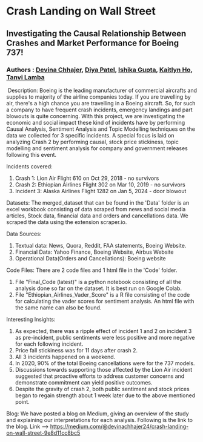 # Crash Landing on Wall Street
## Investigating the Causal Relationship Between Crashes and Market Performance for Boeing 737!
### Authors : <a href="https://github.com/DevinaChhajer"> Devina Chhajer</a>, <a href="https://github.com/Autumn-01"> Diya Patel</a>, <a href="https://github.com/IshG31"> Ishika Gupta</a>, <a href="https://github.com/ktho2 "> Kaitlyn Ho</a>, <a href="https://github.com/tanvilamba"> Tanvi Lamba</a>
  <img href="Github profile image source"> 
</a>  
Description: 
Boeing is the leading manufacturer of commercial aircrafts and supplies to majority of the airline companies today. If you are travelling by air, there's a high chance you are travelling in a Boeing aircraft. So, for such a company to have frequent crash incidents, emergency landings and part blowouts is quite concerning. With this project, we are investigating the economic and social impact these kind of incidents have by performing Causal Analysis, Sentiment Analysis and Topic Modelling techniques on the data we collected for 3 specific incidents.
A special focus is laid on analyzing Crash 2 by performing causal, stock price stickiness, topic modelling and sentiment analysis for company and government releases following this event.

Incidents covered:  
  1. Crash 1: Lion Air Flight 610 on Oct 29, 2018 - no survivors
  2. Crash 2: Ethiopian Airlines Flight 302 on Mar 10, 2019 - no survivors
  3. Incident 3: Alaska Airlines Flight 1282 on Jan 5, 2024 - door blowout
     
Datasets: 
The merged_dataset that can be found in the 'Data' folder is an excel workbook consisting of data scraped from news and social media articles, Stock data, financial data and orders and cancellations data. We scraped the data using the extension scraper.io.

Data Sources:
  1. Textual data: News, Quora, Reddit, FAA statements, Boeing Website.
  2. Financial Data: Yahoo Finance, Boeing Website, Airbus Website
  3. Operational Data(Orders and Cancellations): Boeing website

Code Files: 
There are 2 code files and 1 html file in the 'Code' folder. 
  1. File "Final_Code (latest)" is a python notebook consisting of all the analysis done so far on the dataset. It is best run on Google Colab.
  2. File "Ethiopian_Airlines_Vader_Score" is a R file consisting of the code for calculating the vader scores for sentiment analysis. An html file with the same name can also be found.

Interesting Insights:
  1. As expected, there was a ripple effect of incident 1 and 2 on incident 3 as pre-incident, public sentiments were less positive and more negative for each following incident.
  2. Price fall stickiness was for 11 days after crash 2.
  3. All 3 incidents happened on a weekend.
  4. In 2020, 90% of the total Boeing cancellations were for the 737 models.
  5. Discussions towards supporting those affected by the Lion Air incident suggested that proactive efforts to address customer concerns and demonstrate commitment can yield positive outcomes.
  6. Despite the gravity of crash 2, both public sentiment and stock prices began to regain strength about 1 week later due to the above mentioned point.


Blog:
We have posted a blog on Medium, giving an overview of the study and explaining our interpretations for each analysis. Following is the link to the blog.
Link --> https://medium.com/@devinachhajer24/crash-landing-on-wall-street-9e8d11cc8bc5
